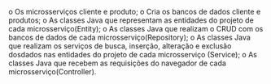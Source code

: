 o Os microsserviços cliente e produto; 
o Cria os bancos de dados cliente e produtos;
o As   classes   Java   que   representam   as   entidades   do   projeto   de   cada   microsserviço(Entity);
o As classes Java que realizam o CRUD com os bancos de dados de cada microsserviço(Repository);
o As classes Java que realizam os serviços de busca, inserção, alteração e exclusão dosdados nas entidades do projeto de cada microsserviço (Service);
o As   classes   Java   que   recebem   as   requisições   do   navegador  de   cada   microsserviço(Controller).
